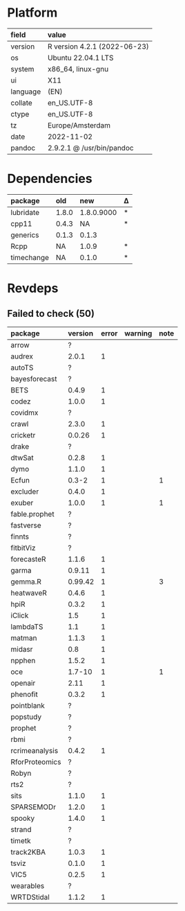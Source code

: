 # Platform

|field    |value                        |
|:--------|:----------------------------|
|version  |R version 4.2.1 (2022-06-23) |
|os       |Ubuntu 22.04.1 LTS           |
|system   |x86_64, linux-gnu            |
|ui       |X11                          |
|language |(EN)                         |
|collate  |en_US.UTF-8                  |
|ctype    |en_US.UTF-8                  |
|tz       |Europe/Amsterdam             |
|date     |2022-11-02                   |
|pandoc   |2.9.2.1 @ /usr/bin/pandoc    |

# Dependencies

|package    |old   |new        |Δ  |
|:----------|:-----|:----------|:--|
|lubridate  |1.8.0 |1.8.0.9000 |*  |
|cpp11      |0.4.3 |NA         |*  |
|generics   |0.1.3 |0.1.3      |   |
|Rcpp       |NA    |1.0.9      |*  |
|timechange |NA    |0.1.0      |*  |

# Revdeps

## Failed to check (50)

|package        |version |error |warning |note |
|:--------------|:-------|:-----|:-------|:----|
|arrow          |?       |      |        |     |
|audrex         |2.0.1   |1     |        |     |
|autoTS         |?       |      |        |     |
|bayesforecast  |?       |      |        |     |
|BETS           |0.4.9   |1     |        |     |
|codez          |1.0.0   |1     |        |     |
|covidmx        |?       |      |        |     |
|crawl          |2.3.0   |1     |        |     |
|cricketr       |0.0.26  |1     |        |     |
|drake          |?       |      |        |     |
|dtwSat         |0.2.8   |1     |        |     |
|dymo           |1.1.0   |1     |        |     |
|Ecfun          |0.3-2   |1     |        |1    |
|excluder       |0.4.0   |1     |        |     |
|exuber         |1.0.0   |1     |        |1    |
|fable.prophet  |?       |      |        |     |
|fastverse      |?       |      |        |     |
|finnts         |?       |      |        |     |
|fitbitViz      |?       |      |        |     |
|forecasteR     |1.1.6   |1     |        |     |
|garma          |0.9.11  |1     |        |     |
|gemma.R        |0.99.42 |1     |        |3    |
|heatwaveR      |0.4.6   |1     |        |     |
|hpiR           |0.3.2   |1     |        |     |
|iClick         |1.5     |1     |        |     |
|lambdaTS       |1.1     |1     |        |     |
|matman         |1.1.3   |1     |        |     |
|midasr         |0.8     |1     |        |     |
|npphen         |1.5.2   |1     |        |     |
|oce            |1.7-10  |1     |        |1    |
|openair        |2.11    |1     |        |     |
|phenofit       |0.3.2   |1     |        |     |
|pointblank     |?       |      |        |     |
|popstudy       |?       |      |        |     |
|prophet        |?       |      |        |     |
|rbmi           |?       |      |        |     |
|rcrimeanalysis |0.4.2   |1     |        |     |
|RforProteomics |?       |      |        |     |
|Robyn          |?       |      |        |     |
|rts2           |?       |      |        |     |
|sits           |1.1.0   |1     |        |     |
|SPARSEMODr     |1.2.0   |1     |        |     |
|spooky         |1.4.0   |1     |        |     |
|strand         |?       |      |        |     |
|timetk         |?       |      |        |     |
|track2KBA      |1.0.3   |1     |        |     |
|tsviz          |0.1.0   |1     |        |     |
|VIC5           |0.2.5   |1     |        |     |
|wearables      |?       |      |        |     |
|WRTDStidal     |1.1.2   |1     |        |     |

